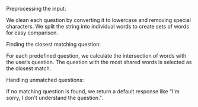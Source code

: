 Preprocessing the input:

We clean each question by converting it to lowercase and removing special characters.
We split the string into individual words to create sets of words for easy comparison.


Finding the closest matching question:

For each predefined question, we calculate the intersection of words with the user’s question.
The question with the most shared words is selected as the closest match.


Handling unmatched questions:

If no matching question is found, we return a default response like "I'm sorry, I don't understand the question.".
